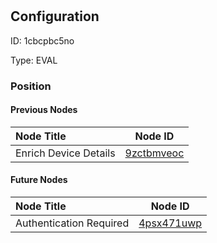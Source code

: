 # <nil>
## Configuration
ID:  1cbcpbc5no

Type: EVAL 








### Position

#### Previous Nodes
| Node Title | Node ID |
| :------------- | ------------ |
| Enrich Device Details | [9zctbmveoc](./9zctbmveoc.md) | 
 
 #### Future Nodes
| Node Title | Node ID |
| :------------- | ------------ |
| Authentication Required |[4psx471uwp](./4psx471uwp.md) | 